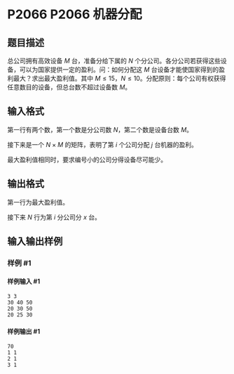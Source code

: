# P2066 P2066 机器分配

## 题目描述

总公司拥有高效设备 $M$ 台，准备分给下属的 $N$ 个分公司。各分公司若获得这些设备，可以为国家提供一定的盈利。问：如何分配这 $M$ 台设备才能使国家得到的盈利最大？求出最大盈利值。其中 $M \le 15$，$N \le 10$。分配原则：每个公司有权获得任意数目的设备，但总台数不超过设备数 $M$。


## 输入格式

第一行有两个数，第一个数是分公司数 $N$，第二个数是设备台数 $M$。

接下来是一个 $N \times M$ 的矩阵，表明了第 $i$ 个公司分配 $j$ 台机器的盈利。

最大盈利值相同时，要求编号小的公司分得设备尽可能少。


## 输出格式

第一行为最大盈利值。

接下来 $N$ 行为第 $i$ 分公司分 $x$ 台。



## 输入输出样例

### 样例 #1

#### 样例输入 #1

```
3 3
30 40 50
20 30 50
20 25 30
```

#### 样例输出 #1

```
70
1 1
2 1
3 1
```
